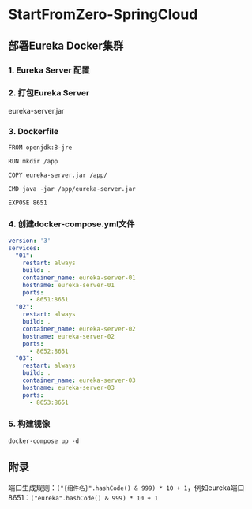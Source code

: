 # StartFromZero-SpringCloud

## 部署Eureka Docker集群
### 1. Eureka Server 配置
### 2. 打包Eureka Server
eureka-server.jar
### 3. Dockerfile
```
FROM openjdk:8-jre

RUN mkdir /app

COPY eureka-server.jar /app/

CMD java -jar /app/eureka-server.jar

EXPOSE 8651
```
### 4. 创建docker-compose.yml文件
```yaml
version: '3'
services:
  "01":
    restart: always
    build: .
    container_name: eureka-server-01
    hostname: eureka-server-01
    ports:
      - 8651:8651
  "02":
    restart: always
    build: .
    container_name: eureka-server-02
    hostname: eureka-server-02
    ports:
      - 8652:8651
  "03":
    restart: always
    build: .
    container_name: eureka-server-03
    hostname: eureka-server-03
    ports:
      - 8653:8651
```
### 5. 构建镜像
```$xslt
docker-compose up -d
```
## 附录
端口生成规则：`("{组件名}".hashCode() & 999) * 10 + 1`，例如eureka端口8651：`("eureka".hashCode() & 999) * 10 + 1`